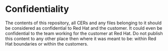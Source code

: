 # Confidentiality

The contents of this repository, all CERs and any files belonging to it should be considered as confidential to Red Hat and the customer.
It could even be confidential to the team working for the customer at Red Hat. Do not publish this content to any other place then where it was meant to be: within Red Hat boundaries or within the customers.
